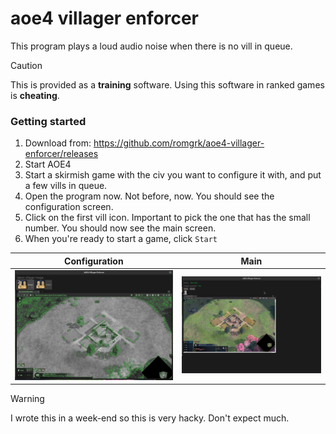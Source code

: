 # aoe4 villager enforcer

This program plays a loud audio noise when there is no vill in queue.

> [!CAUTION]  
> This is provided as a **training** software. Using this software in ranked games is **cheating**.

### Getting started

1. Download from: https://github.com/romgrk/aoe4-villager-enforcer/releases
2. Start AOE4
3. Start a skirmish game with the civ you want to configure it with, and put a few vills in queue.
4. Open the program now. Not before, now. You should see the configuration screen.
5. Click on the first vill icon. Important to pick the one that has the small number. You should now see the main screen.
6. When you're ready to start a game, click `Start`
  

| Configuration | Main |
| --- | --- |
| <img src="./static/configure.png" width="400"/> | <img src="./static/main.png" width="400"/> |

> [!WARNING]  
> I wrote this in a week-end so this is very hacky. Don't expect much.
